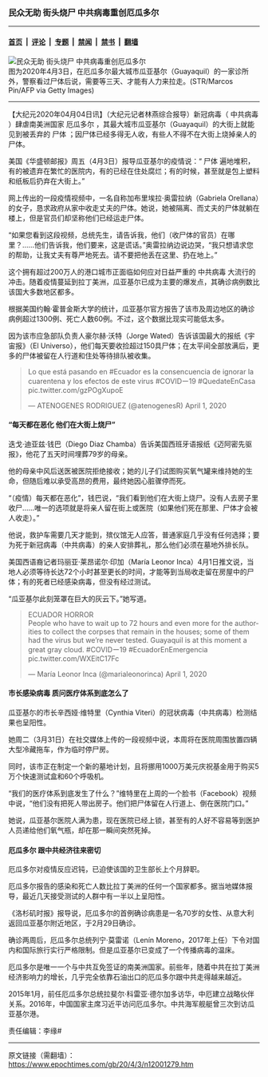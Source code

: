 ### 民众无助 街头烧尸 中共病毒重创厄瓜多尔

---

#### [首页](../../../..?n12001279) &nbsp;|&nbsp; [评论](../../../../../epoch-comment?n12001279) &nbsp;|&nbsp; [专题](../../../../../epoch-special?n12001279) &nbsp;|&nbsp; [禁闻](../../../../../epoch-news?n12001279) &nbsp;|&nbsp; [禁书](../../../../../books?n12001279) &nbsp;|&nbsp; [翻墙](https://github.com/gfw-breaker/nogfw/blob/master/README.md?n12001279)


<div><img alt="民众无助 街头烧尸 中共病毒重创厄瓜多尔" class="attachment-djy_600_400 size-djy_600_400 wp-post-image" src="https://i.epochtimes.com/assets/uploads/2020/04/GettyImages-1209065315-600x400.jpg"/>
<div class="caption">
 图为2020年4月3日，在厄瓜多尔最大城市瓜亚基尔（Guayaquil）的一家诊所外，警察看过尸体后说，需要等三天、才能有人力来拉走。(STR/Marcos Pin/AFP via Getty Images)
</div></div><hr/><div class="post_content" id="artbody" itemprop="articleBody">
 <!-- article content begin -->
 <p>
  【大纪元2020年04月04日讯】（大纪元记者林燕综合报导）新冠病毒（
  <ok href="https://www.epochtimes.com/gb/tag/%E4%B8%AD%E5%85%B1%E7%97%85%E6%AF%92.html">
   中共病毒
  </ok>
  ）肆虐南美洲国家
  <ok href="https://www.epochtimes.com/gb/tag/%E5%8E%84%E7%93%9C%E5%A4%9A%E5%B0%94.html">
   厄瓜多尔
  </ok>
  ，其最大城市瓜亚基尔（Guayaquil）的大街上就能见到被丢弃的
  <ok href="https://www.epochtimes.com/gb/tag/%E5%B0%B8%E4%BD%93.html">
   尸体
  </ok>
  ；因尸体已经多得无人收，有些人不得不在大街上烧掉亲人的尸体。
 </p>
 <p>
  美国《华盛顿邮报》周五（4月3日）报导瓜亚基尔的疫情说：“
  <ok href="https://www.epochtimes.com/gb/tag/%E5%B0%B8%E4%BD%93.html">
   尸体
  </ok>
  遍地堆积，有的被遗弃在繁忙的医院内，有的已经在住处腐烂；有的时候，甚至就是包上塑料和纸板后扔弃在大街上。”
 </p>
 <p>
  网上传出的一段疫情视频中，一名自称加布里埃拉·奥雷拉纳（Gabriela Orellana）的女子，恳求政府从家中收走丈夫的尸体。她说，她被隔离、而丈夫的尸体就躺在楼上，但是官员们却坚称他们已经运走尸体。
 </p>
 <p>
  “如果您看到这段视频，总统先生，请告诉我，他们（收尸体的官员）在哪里？……他们告诉我，他们要来，这是谎话。”奥雷拉纳边说边哭，“我只想请求您的帮助，让我丈夫有尊严地死去。请不要把他丢在这里、扔在地上。”
 </p>
 <p>
  这个拥有超过200万人的港口城市正面临如何应对日益严重的
  <ok href="https://www.epochtimes.com/gb/tag/%E4%B8%AD%E5%85%B1%E7%97%85%E6%AF%92.html">
   中共病毒
  </ok>
  大流行的冲击。随着疫情蔓延到拉丁美洲，瓜亚基尔已成为主要的爆发点，其确诊病例数比该国大多数地区都多。
 </p>
 <p>
  根据美国约翰·霍普金斯大学的统计，瓜亚基尔官方报告了该市及周边地区的确诊病例超过1300例、死亡人数60例。不过，这个数据比现实可能低太多。
 </p>
 <p>
  因为该市应急部队负责人豪尔赫·沃特（Jorge Wated）告诉该国最大的报纸《宇宙报》（El Universo），他们每天要收捡超过150具尸体；在太平间全部放满后，更多的尸体被留在人行道和住处等待排队被收集。
 </p>
 <p>
 </p>
 <blockquote class="twitter-tweet">
  <p dir="ltr" lang="es">
   Lo que está pasando en
   <ok href="https://twitter.com/hashtag/Ecuador?src=hash&amp;ref_src=twsrc%5Etfw">
    #Ecuador
   </ok>
   es la consencuencia de ignorar la cuarentena y los efectos de este virus
   <ok href="https://twitter.com/hashtag/COVID%E3%83%BC19?src=hash&amp;ref_src=twsrc%5Etfw">
    #COVIDー19
   </ok>
   <ok href="https://twitter.com/hashtag/QuedateEnCasa?src=hash&amp;ref_src=twsrc%5Etfw">
    #QuedateEnCasa
   </ok>
   <ok href="https://t.co/gzPOgXupoE">
    pic.twitter.com/gzPOgXupoE
   </ok>
  </p>
  <p>
   — ATENOGENES RODRIGUEZ (@atenogenesR)
   <ok href="https://twitter.com/atenogenesR/status/1245431013548920838?ref_src=twsrc%5Etfw">
    April 1, 2020
   </ok>
  </p>
 </blockquote>
 <p>
  <h4>
   “每天都在恶化 他们在大街上烧尸”
  </h4>
  <p>
   迭戈·迪亚兹·钱巴（Diego Diaz Chamba）告诉美国西班牙语报纸《迈阿密先驱报》，他花了五天时间埋葬79岁的母亲。
  </p>
  <p>
   他的母亲中风后送医被医院拒绝接收；她的儿子们试图购买氧气罐来维持她的生命，但随后难以承受高昂的费用，最终她因心脏骤停而死。
  </p>
  <p>
   “（疫情）每天都在恶化”，钱巴说，“我们看到他们在大街上烧尸。没有人去房子里收尸……唯一的选项就是将亲人留在街上或医院（如果他们死在那里、尸体才会被人收走）。”
  </p>
  <p>
   他说，救护车需要几天才能到，殡仪馆无人应答，普通家庭几乎没有任何选择；要为死于新冠病毒（中共病毒）的亲人安排葬礼，那么他们必须在墓地外排长队。
  </p>
  <p>
   美国西语裔记者玛丽亚·莱昂诺尔·印加（María Leonor Inca）4月1日推文说，当地人必须等待长达72个小时甚至更长的时间，才能等到当局收走留在房屋中的尸体；有的死者已经感染病毒，但没有经过测试。
  </p>
  <p>
   “瓜亚基尔此刻笼罩在巨大的灰云下。”她写道。
  </p>
  <p>
  </p>
  <blockquote class="twitter-tweet">
   <p dir="ltr" lang="en">
    ECUADOR HORROR
    <br/>
    People who have to wait up to 72 hours and even more for the authorities to collect the corpses that remain in the houses; some of them had the virus but we’re never tested. Guayaquil is at this moment a great gray cloud.
    <ok href="https://twitter.com/hashtag/COVID%E3%83%BC19?src=hash&amp;ref_src=twsrc%5Etfw">
     #COVIDー19
    </ok>
    <ok href="https://twitter.com/hashtag/EcuadorEnEmergencia?src=hash&amp;ref_src=twsrc%5Etfw">
     #EcuadorEnEmergencia
    </ok>
    <ok href="https://t.co/WXEitC17Fc">
     pic.twitter.com/WXEitC17Fc
    </ok>
   </p>
   <p>
    — María Leonor Inca (@marialeonorinca)
    <ok href="https://twitter.com/marialeonorinca/status/1245440632513892352?ref_src=twsrc%5Etfw">
     April 1, 2020
    </ok>
   </p>
  </blockquote>
  <p>
   <h4>
    市长感染病毒 质问医疗体系到底怎么了
   </h4>
   <p>
    瓜亚基尓的市长辛西娅·维特里（Cynthia Viteri）的冠状病毒（中共病毒）检测结果也呈阳性。
   </p>
   <p>
    她周二（3月31日）在社交媒体上传的一段视频中说，本周将在医院周围放置四辆大型冷藏拖车，作为临时停尸房。
   </p>
   <p>
    同时，该市正在制定一个新的墓地计划，且将挪用1000万美元庆祝基金用于购买5万个快速测试盒和60个呼吸机。
   </p>
   <p>
    “我们的医疗体系到底发生了什么？”维特里在上周的一个脸书（Facebook）视频中说，“他们没有把死人带出房子。他们把尸体留在人行道上、倒在医院门口。”
   </p>
   <p>
    她说，瓜亚基尔医院人满为患，现在医院已经上锁，甚至有的人好不容易等到医护人员递给他们氧气瓶，却在那一瞬间突然死掉。
   </p>
   <h4>
    <ok href="https://www.epochtimes.com/gb/tag/%E5%8E%84%E7%93%9C%E5%A4%9A%E5%B0%94.html">
     厄瓜多尔
    </ok>
    跟中共经济往来密切
   </h4>
   <p>
    厄瓜多尔对疫情反应迟钝，已迫使该国的卫生部长上个月辞职。
   </p>
   <p>
    厄瓜多尔报告的感染和死亡人数比拉丁美洲的任何一个国家都多。据当地媒体报导，最近几天接受测试的人群中有一半以上呈阳性。
   </p>
   <p>
    《洛杉矶时报》报导说，厄瓜多尔的首例确诊病患是一名70岁的女性、从意大利返回瓜亚基尔附近地区，于2月29日确诊。
   </p>
   <p>
    确诊两周后，厄瓜多尔总统列宁·莫雷诺（Lenín Moreno，2017年上任）下令对国内和国际旅行实行严格限制。但是瓜亚基尔已变成了一个传播病毒的温床。
   </p>
   <p>
    厄瓜多尔是唯一一个与中共互免签证的南美洲国家。前些年，随着中共在拉丁美洲经济影响力的增长，几乎完全依靠石油出口的厄瓜多尔跟中共走得越来越近。
   </p>
   <p>
    2015年1月，前任厄瓜多尔总统拉斐尔·科雷亚·德尔加多访华，中厄建立战略伙伴关系。2016年，中国国家主席习近平访问厄瓜多尔。中共海军舰艇曾三次到访瓜亚基尔港。
   </p>
   <p>
    责任编辑：李缘#
   </p>
   <!-- article content end -->
   <div id="below_article_ad">
   </div>
  </p>
 </p>
</div>


---

原文链接（需翻墙）：https://www.epochtimes.com/gb/20/4/3/n12001279.htm